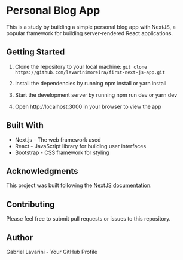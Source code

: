 # Personal Blog App
This is a study by building a simple personal blog app with NextJS, a popular framework for building server-rendered React applications. 

## Getting Started
1. Clone the repository to your local machine: ```git clone https://github.com/lavarinimoreira/first-next-js-app.git```

2. Install the dependencies by running npm install or yarn install

3. Start the development server by running npm run dev or yarn dev

4. Open http://localhost:3000 in your browser to view the app

## Built With
- Next.js - The web framework used
- React - JavaScript library for building user interfaces
- Bootstrap - CSS framework for styling
## Acknowledgments
This project was built following the [NextJS documentation](https://nextjs.org/docs/getting-started).
## Contributing
Please feel free to submit pull requests or issues to this repository.

## Author
Gabriel Lavarini - Your GitHub Profile
